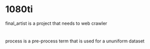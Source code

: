 # 1080ti
final_artist is a project that needs to web crawler
#
process is a pre-process term that is used for a ununiform dataset

